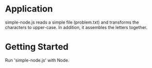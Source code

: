 
# Application

simple-node.js reads a simple file (problem.txt) and transforms the characters to upper-case. In addition, it assembles the letters together.

# Getting Started

Run 'simple-node.js' with Node.
